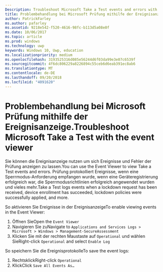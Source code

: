 ```yaml
---
Description: Troubleshoot Microsoft Take a Test events and errors with the event viewer.
title: Problembehandlung bei Microsoft Prüfung mithilfe der Ereignisanzeige.
author: PatrickFarley
ms.author: pafarley
ms.assetid: 9218e542-f520-4616-98fc-b113d5a08e0f
ms.date: 10/06/2017
ms.topic: article
ms.prod: windows
ms.technology: uwp
keywords: Windows 10, Uwp, education
ms.localizationpriority: medium
ms.openlocfilehash: 3193525316d085e56244d6f03da99e3e07c6539f
ms.sourcegitcommit: 4f6dc806229a8226894c55ceb6d6eab391ec8ab6
ms.translationtype: MT
ms.contentlocale: de-DE
ms.lasthandoff: 09/20/2018
ms.locfileid: "4091620"
---
```

# <a name="troubleshoot-microsoft-take-a-test-with-the-event-viewer"></a><span data-ttu-id="f18ab-103">Problembehandlung bei Microsoft Prüfung mithilfe der Ereignisanzeige.</span><span class="sxs-lookup"><span data-stu-id="f18ab-103">Troubleshoot Microsoft Take a Test with the event viewer</span></span>

<span data-ttu-id="f18ab-104">Sie können die Ereignisanzeige nutzen um sich Ereignisse und Fehler der Prüfung anzeigen zu lassen.</span><span class="sxs-lookup"><span data-stu-id="f18ab-104">You can use the Event Viewer to view Take a Test events and errors.</span></span> <span data-ttu-id="f18ab-105">Prüfung protokolliert Ereignisse, wenn eine Sperrmodus-Anforderung empfangen wurde, wenn eine Geräteregistrierung erfolgreich war, die Sperrmodusrichtlinien erfolgreich angewendet wurden und vieles mehr.</span><span class="sxs-lookup"><span data-stu-id="f18ab-105">Take a Test logs events when a lockdown request has been received, device enrollment has succeeded, lockdown policies were successfully applied, and more.</span></span>

<span data-ttu-id="f18ab-106">So aktivieren Sie Ereignisse in der Ereignisanzeige</span><span class="sxs-lookup"><span data-stu-id="f18ab-106">To enable viewing events in the Event Viewer:</span></span>
1. <span data-ttu-id="f18ab-107">Öffnen Sie</span><span class="sxs-lookup"><span data-stu-id="f18ab-107">Open the</span></span> `Event Viewer`
2. <span data-ttu-id="f18ab-108">Navigieren Sie zu</span><span class="sxs-lookup"><span data-stu-id="f18ab-108">Navigate to</span></span> `Applications and Services Logs > Microsoft > Windows > Management-SecureAssessment`
3. <span data-ttu-id="f18ab-109">Klicken Sie mit der rechten Maustaste auf `Operational` und wählen Sie</span><span class="sxs-lookup"><span data-stu-id="f18ab-109">Right-click `Operational` and select</span></span> `Enable Log`

<span data-ttu-id="f18ab-110">So speichern Sie die Ereignisprotokolle</span><span class="sxs-lookup"><span data-stu-id="f18ab-110">To save the event logs:</span></span>
1. <span data-ttu-id="f18ab-111">Rechtsklick</span><span class="sxs-lookup"><span data-stu-id="f18ab-111">Right-click</span></span> `Operational`
2. <span data-ttu-id="f18ab-112">Klick</span><span class="sxs-lookup"><span data-stu-id="f18ab-112">Click</span></span> `Save All Events As…`
